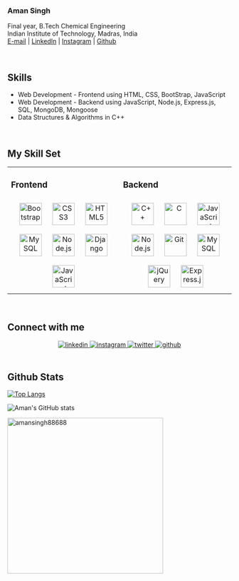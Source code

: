 
### Aman Singh  
Final year, B.Tech Chemical Engineering<br>
Indian Institute of Technology, Madras, India<br>
<a href="mailto: amankrj12345@gmail.com">E-mail</a> | <a href="https://www.linkedin.com/in/aman-singh-718493224/">LinkedIn</a> | <a href="https://www.instagram.com/amansingh88688/">Instagram</a> | <a href="github.com/amansingh88688">Github</a>  
  

<br/>  

## Skills
<ul>
  <li/> Web Development - Frontend using HTML, CSS, BootStrap, JavaScript
    <li/> Web Development - Backend using JavaScript, Node.js, Express.js, SQL, MongoDB, Mongoose
  <li/> Data Structures & Algorithms in C++
  </ul>
<br/>

## My Skill Set  
<table>
  <tr>
    <td valign="top" width="50%">



### Frontend  
<div align="center">  
<a href="https://getbootstrap.com/docs/3.4/javascript/" target="_blank"><img style="margin: 10px" src="https://profilinator.rishav.dev/skills-assets/bootstrap-plain.svg" alt="Bootstrap" height="50" /></a>  
<a href="https://www.w3schools.com/css/" target="_blank"><img style="margin: 10px" src="https://profilinator.rishav.dev/skills-assets/css3-original-wordmark.svg" alt="CSS3" height="50" /></a>  
<a href="https://en.wikipedia.org/wiki/HTML5" target="_blank"><img style="margin: 10px" src="https://profilinator.rishav.dev/skills-assets/html5-original-wordmark.svg" alt="HTML5" height="50" /></a>  
<a href="https://www.mysql.com/" target="_blank"><img style="margin: 10px" src="https://profilinator.rishav.dev/skills-assets/mysql-original-wordmark.svg" alt="MySQL" height="50" /></a>  
<a href="https://nodejs.org/" target="_blank"><img style="margin: 10px" src="https://profilinator.rishav.dev/skills-assets/nodejs-original-wordmark.svg" alt="Node.js" height="50" /></a>  
<a href="https://www.djangoproject.com/" target="_blank"><img style="margin: 10px" src="https://profilinator.rishav.dev/skills-assets/django-original.svg" alt="Django" height="50" /></a>  
<a href="https://www.javascript.com/" target="_blank"><img style="margin: 10px" src="https://profilinator.rishav.dev/skills-assets/javascript-original.svg" alt="JavaScript" height="50" /></a>  
</div>

</td>
    <td valign="top" width="50%">



### Backend  
<div align="center">  
<a href="https://www.cplusplus.com/" target="_blank"><img style="margin: 10px" src="https://profilinator.rishav.dev/skills-assets/cplusplus-original.svg" alt="C++" height="50" /></a>  
<a href="https://www.cprogramming.com/" target="_blank"><img style="margin: 10px" src="https://profilinator.rishav.dev/skills-assets/c-original.svg" alt="C" height="50" /></a>  
<a href="https://www.javascript.com/" target="_blank"><img style="margin: 10px" src="https://profilinator.rishav.dev/skills-assets/javascript-original.svg" alt="JavaScript" height="50" /></a>  
<a href="https://nodejs.org/" target="_blank"><img style="margin: 10px" src="https://profilinator.rishav.dev/skills-assets/nodejs-original-wordmark.svg" alt="Node.js" height="50" /></a>  
<a href="https://github.com/" target="_blank"><img style="margin: 10px" src="https://profilinator.rishav.dev/skills-assets/git-scm-icon.svg" alt="Git" height="50" /></a>  
<a href="https://www.mysql.com/" target="_blank"><img style="margin: 10px" src="https://profilinator.rishav.dev/skills-assets/mysql-original-wordmark.svg" alt="MySQL" height="50" /></a>  
<a href="https://jquery.com/" target="_blank"><img style="margin: 10px" src="https://profilinator.rishav.dev/skills-assets/jquery.png" alt="jQuery" height="50" /></a>  
<a href="https://expressjs.com/" target="_blank"><img style="margin: 10px" src="https://profilinator.rishav.dev/skills-assets/express-original-wordmark.svg" alt="Express.js" height="50" /></a>  
</div>

</td>


</tr></table>  

<br/>  


## Connect with me  
<div align="center" margin="10%">
  <a href="https://linkedin.com/in/aman-singh-718493224" target="_blank">
<img src="https://img.shields.io/badge/linkedin-informational.svg?logo=Linkedin&logoColor=white" alt="linkedin" style="margin-bottom: 5px;" />
</a>
  <a href="https://instagram.com/amansingh88688" target="_blank">
<img src="https://img.shields.io/badge/instagram-fe37af.svg?logo=instagram&logoColor=white" alt="instagram" style="margin-bottom: 6px;" />
</a>  
   <a href="https://twitter.com/Singh_Aman88" target="_blank">
<img src="https://img.shields.io/badge/twitter-blue.svg?logo=twitter&logoColor=white" alt="twitter" style="margin-bottom: 6px;" />
</a> 
  
<a href="https://github.com/amansingh88688" target="_blank">
<img src="https://img.shields.io/badge/github-informational.svg?logo=github&color=black" alt="github" style="margin-bottom: 6px;" />
</a>

 </div>
  

<br/>  


## Github Stats  
 
      
[![Top Langs](https://github-readme-stats.vercel.app/api/top-langs/?username=amansingh88688&theme=highcontrast&layout=compact)](https://github.com/anuraghazra/github-readme-stats)
 
![Aman's GitHub stats](https://github-readme-stats.vercel.app/api?username=amansingh88688&show_icons=true&theme=highcontrast)
   
  
  <img align="left" width="350px" src="https://github-readme-streak-stats.herokuapp.com/?user=amansingh88688&theme=highcontrast" alt="amansingh88688" />
  

  

<br/> <br> 

<br/>  

  

<br/>  

  

<br/>  


<br />
